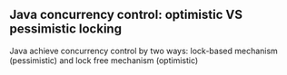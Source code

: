 ## Java concurrency control: optimistic VS pessimistic locking

Java achieve concurrency control by two ways:
lock-based mechanism (pessimistic) and lock free mechanism (optimistic)